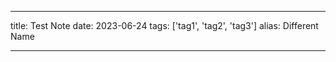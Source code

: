 



--- 
title: Test Note
date: 2023-06-24
tags: ['tag1', 'tag2', 'tag3']
alias: Different Name

---